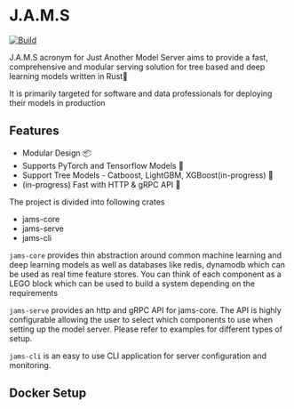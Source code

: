 # J.A.M.S 

[![Build](https://github.com/gagansingh894/jams-rs/actions/workflows/build.yml/badge.svg?branch=main)](https://github.com/gagansingh894/jams-rs/actions/workflows/build.yml)


J.A.M.S acronym for Just Another Model Server aims to provide a fast, comprehensive and modular serving solution for tree based and deep learning models written in Rust🦀

It is primarily targeted for software and data professionals for deploying their models in production

## Features
- Modular Design 📦
- Supports PyTorch and Tensorflow Models 🤖
- Support Tree Models - Catboost, LightGBM, XGBoost(in-progress) 🌳
- (in-progress) Fast with HTTP & gRPC API 🚀

The project is divided into following crates

- jams-core
- jams-serve
- jams-cli

`jams-core` provides thin abstraction around common machine learning and deep learning models as well as databases like redis, dynamodb which can be used as real time feature stores. You can think of each component as a LEGO block which can be used to build a system depending on the requirements

`jams-serve` provides an http and gRPC API  for jams-core. The API is highly configurable allowing the user to select which components to use when setting up the model server. Please refer to examples for different types of setup.

`jams-cli` is an easy to use CLI application for server configuration and monitoring.

## Docker Setup
<todo>
